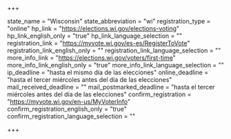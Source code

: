 +++

state_name = "Wisconsin"
state_abbreviation = "wi"
registration_type = "online"
hp_link = "https://elections.wi.gov/elections-voting"
hp_link_english_only = "true"
hp_link_language_selection = ""
registration_link = "https://myvote.wi.gov/es-es/RegisterToVote"
registration_link_english_only = ""
registration_link_language_selection = ""
more_info_link = "https://elections.wi.gov/voters/first-time"
more_info_link_english_only = "true"
more_info_link_language_selection = ""
ip_deadline = "hasta el mismo día de las elecciones"
online_deadline = "hasta el tercer miércoles antes del día de las elecciones"
mail_received_deadline = ""
mail_postmarked_deadline = "hasta el tercer miércoles antes del día de las elecciones"
confirm_registration = "https://myvote.wi.gov/en-us/MyVoterInfo"
confirm_registration_english_only = "true"
confirm_registration_language_selection = ""

+++